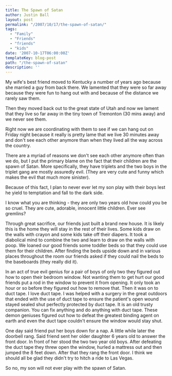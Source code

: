 ```yaml
---
title: The Spawn of Satan
author: Justin Ball
layout: post
permalink: "/2007/10/17/the-spawn-of-satan/"
tags:
  - "Family"
  - "Friends"
  - "friends"
  - "kids"
date: '2007-10-17T06:00:00Z'
templateKey: blog-post
path: "/the-spawn-of-satan"
description: ''
---
```


My wife's best friend moved to Kentucky a number of years ago because she married a guy from back there. We lamented that they were so far away because they were fun to hang out with and because of the distance we rarely saw them.

Then they moved back out to the great state of Utah and now we lament that they live so far away in the tiny town of Tremonton (30 mins away) and we never see them.

Right now we are coordinating with them to see if we can hang out on Friday night because it really is pretty lame that we live 30 minutes away and don't see each other anymore than when they lived all the way across the country.

There are a myriad of reasons we don't see each other anymore often than we do, but I put the primary blame on the fact that their children are the spawn of Satan. More specifically, they have triplets and the two boys in the triplet gang are mostly assuredly evil. (They are very cute and funny which makes the evil that much more sinister).

Because of this fact, I plan to never ever let my son play with their boys lest he yield to temptation and fall to the dark side.

I know what you are thinking - they are only two years old how could you be so cruel. They are cute, adorable, innocent little children. Ever see gremlins?

Through great sacrifice, our friends just built a brand new house. It is likely this is the home they will stay in the rest of their lives. Some kids draw on the walls with crayon and some kids take off their diapers. It took a diabolical mind to combine the two and learn to draw on the walls with poop. We loaned our good friends some toddler beds so that they could use them for their children. After finding the beds upside down and in various places throughout the room our friends asked if they could nail the beds to the baseboards (they really did it).

In an act of true evil genius for a pair of boys of only two they figured out how to open their bedroom window. Not wanting them to get hurt our good friends put a rod in the window to prevent it from opening. It only took an hour or so before they figured out how to remove that. Then it was on to duct tape. I love duct tape. I was helped with a surgery in the great outdoors that ended with the use of duct tape to ensure the patient's open wound stayed sealed shut perfectly protected by duct tape. It is an old trusty companion. You can fix anything and do anything with duct tape. These demon geniuses figured out how to defeat the greatest binding agent on earth and even the duct tape couldn't ensure the window would stay shut.

One day said friend put her boys down for a nap. A little while later the doorbell rang. Said friend sent her older daughter 6 years old to answer the front door. In front of her stood the two two year old boys. After defeating the duct tape they threw open the window, hurled a mattress out and then jumped the 8 feet down. After that they rang the front door. I think we should all be glad they didn't try to hitch a ride to Las Vegas.

So no, my son will not ever play with the spawn of Satan.
